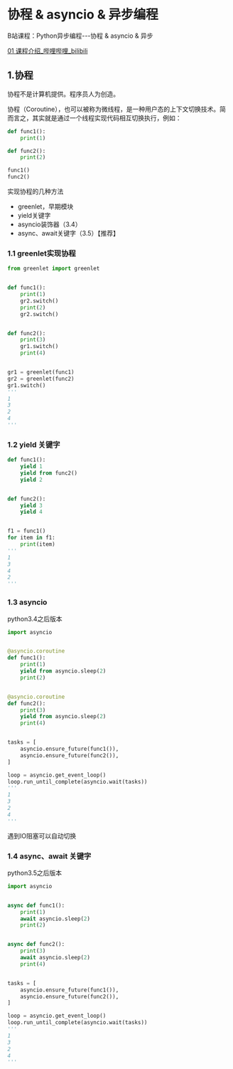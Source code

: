 #	协程 & asyncio & 异步编程

B站课程：Python异步编程---协程 & asyncio & 异步

[01 课程介绍_哔哩哔哩_bilibili](https://www.bilibili.com/video/BV1hR4y1Y7Y1?p=1&vd_source=eef98f9e120e9dac4c55f6547f221385)



##	1.协程

协程不是计算机提供。程序员人为创造。

协程（Coroutine），也可以被称为微线程，是一种用户态的上下文切换技术。简而言之，其实就是通过一个线程实现代码相互切换执行，例如：

```python
def func1():
    print(1)

def func2():
    print(2)

func1()
func2()
```

实现协程的几种方法

- greenlet，早期模块
- yield关键字
- asyncio装饰器（3.4）
- async、await关键字（3.5）【推荐】



###	1.1 greenlet实现协程

```python
from greenlet import greenlet


def func1():
    print(1)
    gr2.switch()
    print(2)
    gr2.switch()


def func2():
    print(3)
    gr1.switch()
    print(4)


gr1 = greenlet(func1)
gr2 = greenlet(func2)
gr1.switch()
'''
1
3
2
4
'''
```



###	1.2 yield 关键字

```python
def func1():
    yield 1
    yield from func2()
    yield 2


def func2():
    yield 3
    yield 4


f1 = func1()
for item in f1:
    print(item)
'''
1
3
4
2
'''
```



###	1.3 asyncio

python3.4之后版本

```python
import asyncio


@asyncio.coroutine
def func1():
    print(1)
    yield from asyncio.sleep(2)
    print(2)


@asyncio.coroutine
def func2():
    print(3)
    yield from asyncio.sleep(2)
    print(4)


tasks = [
    asyncio.ensure_future(func1()),
    asyncio.ensure_future(func2()),
]

loop = asyncio.get_event_loop()
loop.run_until_complete(asyncio.wait(tasks))
'''
1
3
2
4
'''
```

遇到IO阻塞可以自动切换



###	1.4 async、await 关键字

python3.5之后版本

```python
import asyncio


async def func1():
    print(1)
    await asyncio.sleep(2)
    print(2)


async def func2():
    print(3)
    await asyncio.sleep(2)
    print(4)


tasks = [
    asyncio.ensure_future(func1()),
    asyncio.ensure_future(func2()),
]

loop = asyncio.get_event_loop()
loop.run_until_complete(asyncio.wait(tasks))
'''
1
3
2
4
'''
```

